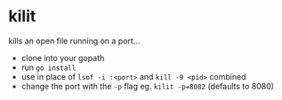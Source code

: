 # kilit

kills an open file running on a port...
- clone into your gopath
- run ```go install```
- use in place of ```lsof -i :<port>``` and ```kill -9 <pid>``` combined
- change the port with the ```-p``` flag eg. ```kilit -p=8082``` (defaults to 8080)
